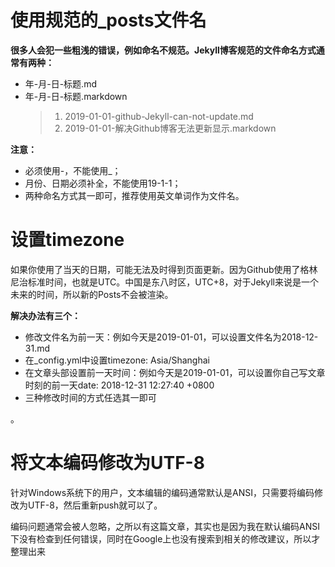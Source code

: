# 使用规范的_posts文件名
 **很多人会犯一些粗浅的错误，例如命名不规范。Jekyll博客规范的文件命名方式通常有两种：** 

* 年-月-日-标题.md
* 年-月-日-标题.markdown
  > 1. 2019-01-01-github-Jekyll-can-not-update.md
  > 2. 2019-01-01-解决Github博客无法更新显示.markdown

**注意：** 
- 必须使用-，不能使用_；
- 月份、日期必须补全，不能使用19-1-1；
- 两种命名方式其一即可，推荐使用英文单词作为文件名。

#  设置timezone
如果你使用了当天的日期，可能无法及时得到页面更新。因为Github使用了格林尼治标准时间，也就是UTC。中国是东八时区，UTC+8，对于Jekyll来说是一个未来的时间，所以新的Posts不会被渲染。

 **解决办法有三个：** 

- 修改文件名为前一天：例如今天是2019-01-01，可以设置文件名为2018-12-31.md
- 在_config.yml中设置timezone: Asia/Shanghai
- 在文章头部设置前一天时间：例如今天是2019-01-01，可以设置你自己写文章时刻的前一天date: 2018-12-31 12:27:40 +0800
- 三种修改时间的方式任选其一即可

。
#  将文本编码修改为UTF-8
针对Windows系统下的用户，文本编辑的编码通常默认是ANSI，只需要将编码修改为UTF-8，然后重新push就可以了。

编码问题通常会被人忽略，之所以有这篇文章，其实也是因为我在默认编码ANSI下没有检查到任何错误，同时在Google上也没有搜索到相关的修改建议，所以才整理出来